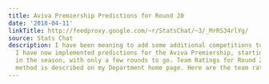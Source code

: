 ```yaml
---
title: Aviva Premiership Predictions for Round 20
date: '2018-04-11'
linkTitle: http://feedproxy.google.com/~r/StatsChat/~3/_MrRS34rlYg/
source: Stats Chat
description: I have been meaning to add some additional competitions to my predictions.
  I have now implemented predictions for the Aviva Premiership, starting a bit late
  in the season, with only a few rounds to go. Team Ratings for Round 20 The basic
  method is described on my Department home page. Here are the team ratings [&#8230;]
---
```

